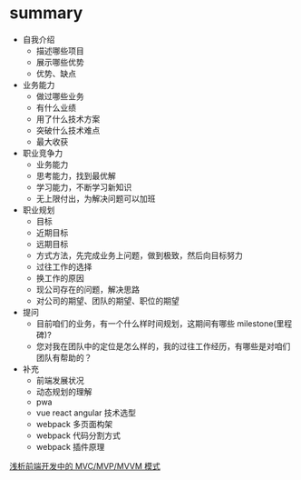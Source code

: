 # summary

- 自我介绍
	+ 描述哪些项目
	+ 展示哪些优势
	+ 优势、缺点
- 业务能力
	+ 做过哪些业务
	+ 有什么业绩
	+ 用了什么技术方案
	+ 突破什么技术难点
	+ 最大收获
- 职业竞争力
	+ 业务能力
	+ 思考能力，找到最优解
	+ 学习能力，不断学习新知识
	+ 无上限付出，为解决问题可以加班
- 职业规划
	+ 目标
	+ 近期目标
	+ 远期目标
	+ 方式方法，先完成业务上问题，做到极致，然后向目标努力
	+ 过往工作的选择
	+ 换工作的原因
	+ 现公司存在的问题，解决思路
	+ 对公司的期望、团队的期望、职位的期望
- 提问
	+ 目前咱们的业务，有一个什么样时间规划，这期间有哪些 milestone(里程碑)?
	+ 您对我在团队中的定位是怎么样的，我的过往工作经历，有哪些是对咱们团队有帮助的？
- 补充
	+ 前端发展状况
	+ 动态规划的理解
	+ pwa
	+ vue react angular 技术选型
	+ webpack 多页面构架
	+ webpack 代码分割方式
	+ webpack 插件原理


[浅析前端开发中的 MVC/MVP/MVVM 模式](https://zhuanlan.zhihu.com/p/27302766)
